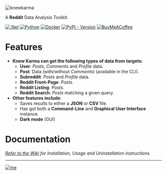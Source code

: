 ![knewkarma](https://github.com/bellingcat/knewkarma/assets/74001397/c2ff1a3d-a204-436d-8d67-a81bacd416fd)


A **Reddit** Data Analysis Toolkit.

[![.Net](https://img.shields.io/badge/Visual%20Basic%20.NET-5C2D91?style=flat&logo=.net&logoColor=white)](https://github.com/search?q=repo%3Abellingcat%2Fknewkarma++language%3A%22Visual+Basic+.NET%22&type=code) [![Python](https://img.shields.io/badge/Python-3670A0?style=flat&logo=python&logoColor=ffdd54)](https://github.com/search?q=repo%3Abellingcat%2Fknewkarma++language%3APython&type=code) [![Docker](https://img.shields.io/badge/Dockefile-%230db7ed.svg?style=flat&logo=docker&logoColor=white)](https://github.com/search?q=repo%3Abellingcat%2Fknewkarma++language%3ADockerfile&type=code) [![PyPI - Version](https://img.shields.io/pypi/v/knewkarma?style=flat&logo=pypi&logoColor=ffdd54&label=PyPI&labelColor=3670A0&color=3670A0)](https://pypi.org/project/knewkarma)  [![BuyMeACoffee](https://img.shields.io/badge/Buy%20Me%20a%20Coffee-ffdd00?style=flat&logo=buy-me-a-coffee&logoColor=black)](https://buymeacoffee.com/_rly0nheart)


# Features

* **Knew Karma can get the following types of data from targets:**
   * **User**: *Posts*, *Comments* and *Profile* data.
   * **Post**: Data (with/without *Comments*) (available in the CLI).
   * **Subreddit**: *Posts* and *Profile* data.
   * **Reddit Front-Page**: *Posts*.
   * **Reddit Listing**: *Posts*.
   * **Reddit Search**: *Posts* matching a given query.
* **Other features include**:
  * Saves results to either a **JSON** or **CSV** file.
  * Has got both a **Command-Line** and **Graphical User Interface** instance.
  * **Dark mode** (GUI)
  

# Documentation

*[Refer to the Wiki](https://github.com/bellingcat/knewkarma/wiki) for Installation, Usage and Uninstallation
instructions.*
***
[![me](https://github.com/bellingcat/knewkarma/assets/74001397/efd19c7e-9840-4969-b33c-04087e73e4da)](https://about.me/rly0nheart)

